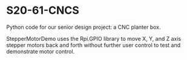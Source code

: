 # S20-61-CNCS
Python code for our senior design project: a CNC planter box.

StepperMotorDemo uses the Rpi.GPIO library to move X, Y, and Z axis stepper motors back and forth without further user control to test and demonstrate motor control.
